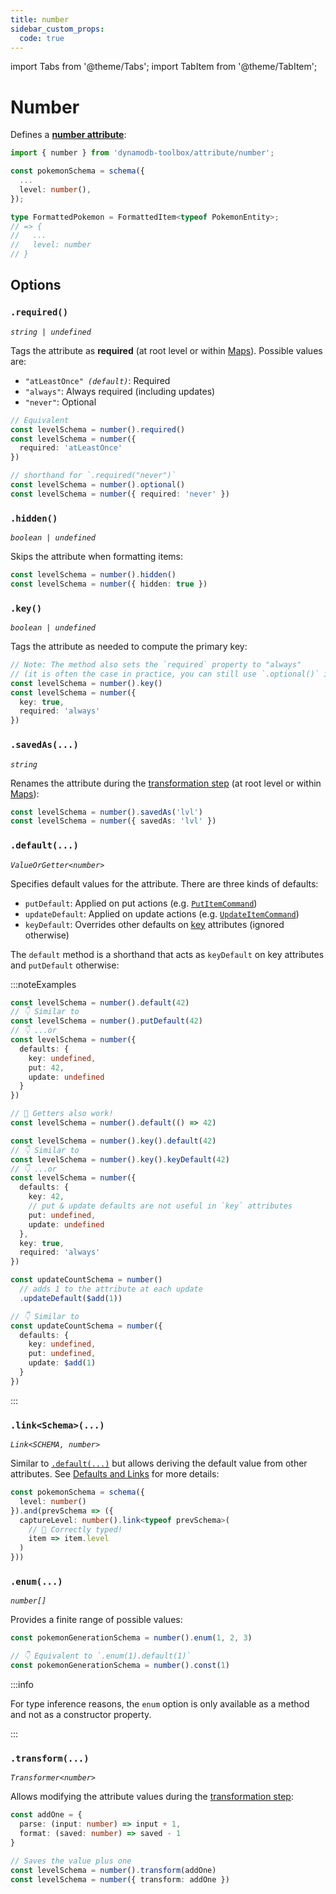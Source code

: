 ```yaml
---
title: number
sidebar_custom_props:
  code: true
---
```


import Tabs from '@theme/Tabs';
import TabItem from '@theme/TabItem';

# Number

Defines a [**number attribute**](https://docs.aws.amazon.com/amazondynamodb/latest/developerguide/HowItWorks.NamingRulesDataTypes.html#HowItWorks.DataTypes):

```ts
import { number } from 'dynamodb-toolbox/attribute/number';

const pokemonSchema = schema({
  ...
  level: number(),
});

type FormattedPokemon = FormattedItem<typeof PokemonEntity>;
// => {
//   ...
//   level: number
// }
```

## Options

### `.required()`

<p style={{ marginTop: '-15px' }}><i><code>string | undefined</code></i></p>

Tags the attribute as **required** (at root level or within [Maps](./8-maps.md)). Possible values are:

- <code>"atLeastOnce" <i>(default)</i></code>: Required
- `"always"`: Always required (including updates)
- `"never"`: Optional

```ts
// Equivalent
const levelSchema = number().required()
const levelSchema = number({
  required: 'atLeastOnce'
})

// shorthand for `.required("never")`
const levelSchema = number().optional()
const levelSchema = number({ required: 'never' })
```

### `.hidden()`

<p style={{ marginTop: '-15px' }}><i><code>boolean | undefined</code></i></p>

Skips the attribute when formatting items:

```ts
const levelSchema = number().hidden()
const levelSchema = number({ hidden: true })
```

### `.key()`

<p style={{ marginTop: '-15px' }}><i><code>boolean | undefined</code></i></p>

Tags the attribute as needed to compute the primary key:

```ts
// Note: The method also sets the `required` property to "always"
// (it is often the case in practice, you can still use `.optional()` if needed)
const levelSchema = number().key()
const levelSchema = number({
  key: true,
  required: 'always'
})
```

### `.savedAs(...)`

<p style={{ marginTop: '-15px' }}><i><code>string</code></i></p>

Renames the attribute during the [transformation step](../4-schemas/14-actions/1-parse.md) (at root level or within [Maps](./8-maps.md)):

```ts
const levelSchema = number().savedAs('lvl')
const levelSchema = number({ savedAs: 'lvl' })
```

### `.default(...)`

<p style={{ marginTop: '-15px' }}><i><code>ValueOrGetter&lt;number&gt;</code></i></p>

Specifies default values for the attribute. There are three kinds of defaults:

- `putDefault`: Applied on put actions (e.g. [`PutItemCommand`](../3-entities/3-actions/2-put-item/index.md))
- `updateDefault`: Applied on update actions (e.g. [`UpdateItemCommand`](../3-entities/3-actions/3-update-item/index.md))
- `keyDefault`: Overrides other defaults on [key](#key) attributes (ignored otherwise)

The `default` method is a shorthand that acts as `keyDefault` on key attributes and `putDefault` otherwise:

:::noteExamples

<Tabs>
<TabItem value="put" label="Put">

```ts
const levelSchema = number().default(42)
// 👇 Similar to
const levelSchema = number().putDefault(42)
// 👇 ...or
const levelSchema = number({
  defaults: {
    key: undefined,
    put: 42,
    update: undefined
  }
})

// 🙌 Getters also work!
const levelSchema = number().default(() => 42)
```

</TabItem>
<TabItem value="key" label="Key">

```ts
const levelSchema = number().key().default(42)
// 👇 Similar to
const levelSchema = number().key().keyDefault(42)
// 👇 ...or
const levelSchema = number({
  defaults: {
    key: 42,
    // put & update defaults are not useful in `key` attributes
    put: undefined,
    update: undefined
  },
  key: true,
  required: 'always'
})
```

</TabItem>
<TabItem value="update" label="Update">

```ts
const updateCountSchema = number()
  // adds 1 to the attribute at each update
  .updateDefault($add(1))

// 👇 Similar to
const updateCountSchema = number({
  defaults: {
    key: undefined,
    put: undefined,
    update: $add(1)
  }
})
```

</TabItem>
</Tabs>

:::

### `.link<Schema>(...)`

<p style={{ marginTop: '-15px' }}><i><code>Link&lt;SCHEMA, number&gt;</code></i></p>

Similar to [`.default(...)`](#default) but allows deriving the default value from other attributes. See [Defaults and Links](../4-schemas/3-defaults-and-links/index.md) for more details:

```ts
const pokemonSchema = schema({
  level: number()
}).and(prevSchema => ({
  captureLevel: number().link<typeof prevSchema>(
    // 🙌 Correctly typed!
    item => item.level
  )
}))
```

### `.enum(...)`

<p style={{ marginTop: '-15px' }}><i><code>number[]</code></i></p>

Provides a finite range of possible values:

```ts
const pokemonGenerationSchema = number().enum(1, 2, 3)

// 👇 Equivalent to `.enum(1).default(1)`
const pokemonGenerationSchema = number().const(1)
```

:::info

For type inference reasons, the `enum` option is only available as a method and not as a constructor property.

:::

### `.transform(...)`

<p style={{ marginTop: '-15px' }}><i><code>Transformer&lt;number&gt;</code></i></p>

Allows modifying the attribute values during the [transformation step](../4-schemas/14-actions/1-parse.md):

```ts
const addOne = {
  parse: (input: number) => input + 1,
  format: (saved: number) => saved - 1
}

// Saves the value plus one
const levelSchema = number().transform(addOne)
const levelSchema = number({ transform: addOne })
```
